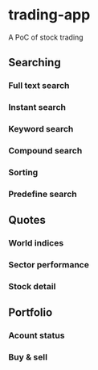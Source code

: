 # trading-app
A PoC of stock trading

## Searching

### Full text search

### Instant search

### Keyword search

### Compound search

### Sorting

### Predefine search

## Quotes

### World indices

### Sector performance

### Stock detail


## Portfolio

### Acount status

### Buy & sell

